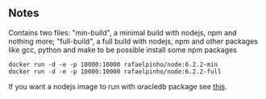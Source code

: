 ## Notes

Contains two files: 
"min-build", a minimal build with nodejs, npm and nothing more; 
"full-build", a full build with nodejs, npm and other packages like gcc, python and make 
to be possible install some npm packages
 
```
docker run -d -e -p 10000:10000 rafaelpinho/node:6.2.2-min
docker run -d -e -p 10000:10000 rafaelpinho/node:6.2.2-full
```

If you want a nodejs image to run with oracledb package see [this](./oracledb).